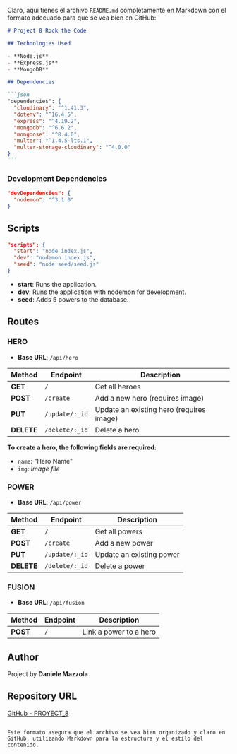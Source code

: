 Claro, aquí tienes el archivo `README.md` completamente en Markdown con el formato adecuado para que se vea bien en GitHub:

````markdown
# Project 8 Rock the Code

## Technologies Used

- **Node.js**
- **Express.js**
- **MongoDB**

## Dependencies

```json
"dependencies": {
  "cloudinary": "^1.41.3",
  "dotenv": "^16.4.5",
  "express": "^4.19.2",
  "mongodb": "^6.6.2",
  "mongoose": "^8.4.0",
  "multer": "^1.4.5-lts.1",
  "multer-storage-cloudinary": "^4.0.0"
}
```
````

### Development Dependencies

```json
"devDependencies": {
  "nodemon": "^3.1.0"
}
```

## Scripts

```json
"scripts": {
  "start": "node index.js",
  "dev": "nodemon index.js",
  "seed": "node seed/seed.js"
}
```

- **start**: Runs the application.
- **dev**: Runs the application with nodemon for development.
- **seed**: Adds 5 powers to the database.

## Routes

### HERO

- **Base URL**: `/api/hero`

| Method     | Endpoint       | Description                              |
| ---------- | -------------- | ---------------------------------------- |
| **GET**    | `/`            | Get all heroes                           |
| **POST**   | `/create`      | Add a new hero (requires image)          |
| **PUT**    | `/update/:_id` | Update an existing hero (requires image) |
| **DELETE** | `/delete/:_id` | Delete a hero                            |

**To create a hero, the following fields are required:**

- `name`: "Hero Name"
- `img`: _Image file_

### POWER

- **Base URL**: `/api/power`

| Method     | Endpoint       | Description              |
| ---------- | -------------- | ------------------------ |
| **GET**    | `/`            | Get all powers           |
| **POST**   | `/create`      | Add a new power          |
| **PUT**    | `/update/:_id` | Update an existing power |
| **DELETE** | `/delete/:_id` | Delete a power           |

### FUSION

- **Base URL**: `/api/fusion`

| Method   | Endpoint | Description            |
| -------- | -------- | ---------------------- |
| **POST** | `/`      | Link a power to a hero |

## Author

Project by **Daniele Mazzola**

## Repository URL

[GitHub - PROYECT_8](https://github.com/danielemazzola/PROYECT_8)

```

Este formato asegura que el archivo se vea bien organizado y claro en GitHub, utilizando Markdown para la estructura y el estilo del contenido.
```
